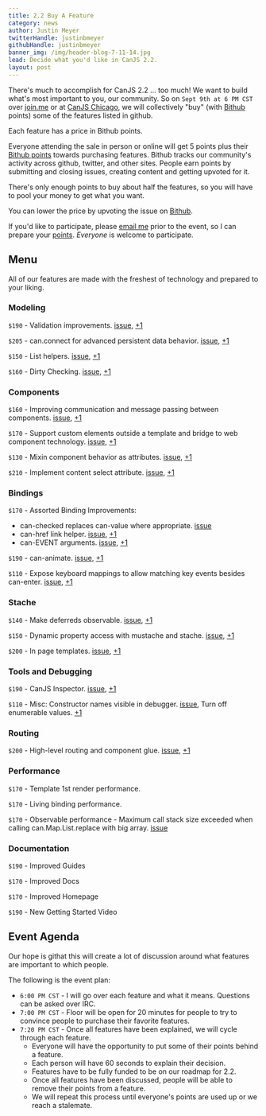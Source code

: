 ```yaml
---
title: 2.2 Buy A Feature
category: news
author: Justin Meyer
twitterHandle: justinbmeyer
githubHandle: justinbmeyer
banner_img: /img/header-blog-7-11-14.jpg
lead: Decide what you'd like in CanJS 2.2.
layout: post
---
```



There's much to accomplish for CanJS 2.2 ... too much! We want to build what's 
most important to you, our community.  So on `Sept 9th at 6 PM CST` over 
[join.me](https://join.me/279-673-700) or 
at [CanJS Chicago](http://www.meetup.com/CanJS-Chicago/events/169891572/),
we will collectively "buy" (with [Bithub](http://bithub.com) points) 
some of the features listed in github.

Each feature has a price in Bithub points. 

Everyone attending the sale in person or online will get 5 points plus 
their [Bithub points](http://bithub.com/leaderboard) towards purchasing features.  Bithub
tracks our community's activity across github, twitter, and other sites. People
earn points by submitting and closing issues, creating content and getting upvoted for it.

There's only enough points to buy about half the features, 
so you will have to pool your money to get what you want.

You can lower the price by upvoting the issue on [Bithub](http://bithub.com/canjs/feature?state=open).

If you'd like to participate, please [email me](mailto:justin@bitovi.com) prior to the event, so
I can prepare 
your [points](https://docs.google.com/spreadsheets/d/174wFz-tLBzSL77Z0pUlCXxvL2g9uRwvaLJXGqCbZFYg/edit?usp=sharing).
_Everyone_ is welcome to participate.

## Menu

All of our features are made with the freshest of technology
and prepared to your liking.

### Modeling

`$190` - Validation improvements. [issue](https://github.com/bitovi/canjs/issues/1111), [+1](http://bithub.com/event/40885)

`$205` - can.connect for advanced persistent data behavior. 
[issue](https://github.com/bitovi/canjs/issues/1213), [+1](http://bithub.com/event/43923)

`$150` - List helpers. [issue](https://github.com/bitovi/canjs/issues/192), [+1](http://bithub.com/event/25910)

`$160` - Dirty Checking. [issue](https://github.com/bitovi/canjs/issues/1214), [+1](http://bithub.com/event/43945)

### Components

`$160` - Improving communication and message passing between components. 
[issue](https://github.com/bitovi/canjs/issues/1209), [+1](http://bithub.com/event/43589)

`$170` - Support custom elements outside a template and bridge to web component technology. [issue](https://github.com/bitovi/canjs/issues/730), [+1](http://bithub.com/event/25826)

`$130` - Mixin component behavior as attributes. [issue](https://github.com/bitovi/canjs/issues/648), [+1](http://bithub.com/event/25859)

`$210` - Implement content select attribute. [issue](https://github.com/bitovi/canjs/issues/500), [+1](http://bithub.com/event/25882)


### Bindings

`$170` - Assorted Binding Improvements:

 - can-checked replaces can-value where appropriate. [issue](https://github.com/bitovi/canjs/issues/1205)
 - can-href link helper. [issue](https://github.com/bitovi/canjs/issues/1103), [+1](http://bithub.com/event/40391)
 - can-EVENT arguments. [issue](https://github.com/bitovi/canjs/issues/1219), [+1](http://bithub.com/event/44023)

`$190` - can-animate. [issue](https://github.com/bitovi/canjs/issues/1005), [+1](http://bithub.com/event/36984)

`$110` - Expose keyboard mappings to allow matching key events besides can-enter. [issue](https://github.com/bitovi/canjs/issues/728), [+1](http://bithub.com/event/25827)

### Stache

`$140` - Make deferreds observable. [issue](https://github.com/bitovi/canjs/issues/179), [+1](http://bithub.com/event/25912)

`$150` - Dynamic property access with mustache and stache. [issue](https://github.com/bitovi/canjs/issues/1157), [+1](http://bithub.com/event/41611)

`$200` - In page templates. [issue](https://github.com/bitovi/canjs/issues/1215), [+1](http://bithub.com/event/43978)

### Tools and Debugging

`$190` - CanJS Inspector. [issue](https://github.com/bitovi/canjs/issues/1144), [+1](http://bithub.com/event/41401)

`$110` - Misc: Constructor names visible in debugger. [issue](https://github.com/bitovi/canjs/issues/1000), Turn off enumerable values. [+1](http://bithub.com/event/36871)

### Routing

`$200` - High-level routing and component glue. [issue](https://github.com/bitovi/canjs/issues/1216), [+1](http://bithub.com/event/43980)


### Performance

`$170` - Template 1st render performance.

`$170` - Living binding performance.

`$170` - Observable performance - Maximum call stack size exceeded when calling can.Map.List.replace with big array. [issue](https://github.com/bitovi/canjs/issues/779)


### Documentation

`$190` - Improved Guides

`$170` - Improved Docs

`$170` - Improved Homepage

`$190` - New Getting Started Video

## Event Agenda

Our hope is githat this will create a lot of discussion around what 
features are important to which people.  

The following is the event plan:

 - `6:00 PM CST` - I will go over each feature and what it means.  Questions can be asked over IRC.
 - `7:00 PM CST` - Floor will be open for 20 minutes for people to try to convince 
   people to purchase their favorite features.  
 - `7:20 PM CST` - Once all features have been explained, we 
   will cycle through each feature. 
   - Everyone will have the opportunity to put some of their points behind a feature. 
   - Each person will have 60 seconds to explain their decision.
   - Features have to be fully funded to be on our roadmap for 2.2.
   - Once all features have been discussed, people will be able to remove their points from a feature.
   - We will repeat this process until everyone's points are used up or we reach a stalemate.
